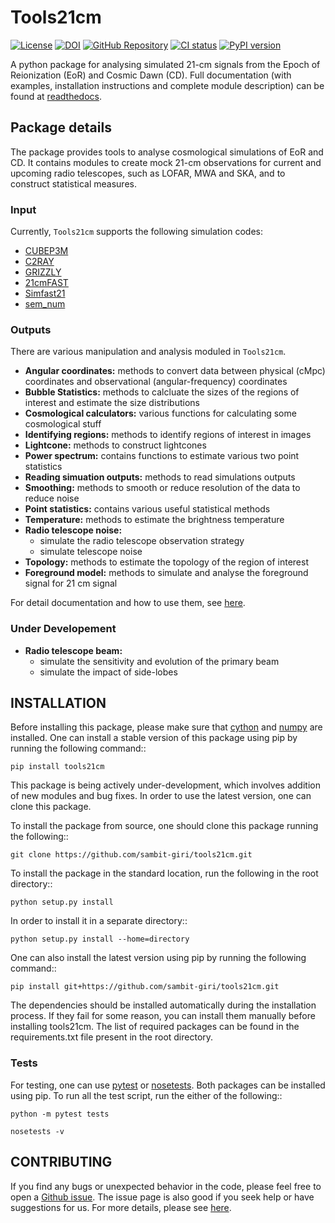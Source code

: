 # Tools21cm

[![License](https://img.shields.io/github/license/sambit-giri/tools21cm.svg)](https://github.com/sambit-giri/tools21cm/blob/main/LICENSE)
[![DOI](https://joss.theoj.org/papers/10.21105/joss.02363/status.svg)](https://doi.org/10.21105/joss.02363)
[![GitHub Repository](https://img.shields.io/github/repo-size/sambit-giri/tools21cm)](https://github.com/sambit-giri/tools21cm)
[![CI status](https://github.com/sambit-giri/tools21cm/actions/workflows/ci.yml/badge.svg)](https://github.com/sambit-giri/tools21cm/actions/workflows/ci.yml)
[![PyPI version](https://badge.fury.io/py/tools21cm.svg)](https://badge.fury.io/py/tools21cm)

A python package for analysing simulated 21-cm signals from the Epoch of Reionization (EoR) and Cosmic Dawn (CD). Full documentation (with examples, installation instructions and complete module description) can be found at [readthedocs](https://tools21cm.readthedocs.io/).

## Package details

The package provides tools to analyse cosmological simulations of EoR and CD. It contains modules to create mock 21-cm observations for current and upcoming radio telescopes, such as LOFAR, MWA and SKA, and to construct statistical measures.

### Input

Currently, `Tools21cm` supports the following simulation codes:

* [CUBEP3M](https://github.com/jharno/cubep3m)
* [C2RAY](https://github.com/garrelt/C2-Ray3Dm)
* [GRIZZLY](https://arxiv.org/abs/1710.09397)
* [21cmFAST](https://21cmfast.readthedocs.io/en/latest/)
* [Simfast21](https://github.com/mariogrs/Simfast21)
* [sem_num](https://arxiv.org/abs/1403.0941)

### Outputs

There are various manipulation and analysis moduled in `Tools21cm`. 

* **Angular coordinates:** methods to convert data between physical (cMpc) coordinates and observational (angular-frequency) coordinates
* **Bubble Statistics:** methods to calcluate the sizes of the regions of interest and estimate the size distributions
* **Cosmological calculators:** various functions for calculating some cosmological stuff
* **Identifying regions:** methods to identify regions of interest in images
* **Lightcone:** methods to construct lightcones
* **Power spectrum:** contains functions to estimate various two point statistics
* **Reading simuation outputs:** methods to read simulations outputs
* **Smoothing:** methods to smooth or reduce resolution of the data to reduce noise
* **Point statistics:** contains various useful statistical methods
* **Temperature:** methods to estimate the brightness temperature
* **Radio telescope noise:** 
	* simulate the radio telescope observation strategy
	* simulate telescope noise
* **Topology:** methods to estimate the topology of the region of interest
* **Foreground model:** methods to simulate and analyse the foreground signal for 21 cm signal

For detail documentation and how to use them, see [here](https://tools21cm.readthedocs.io/contents.html).

### Under Developement

* **Radio telescope beam:** 
	* simulate the sensitivity and evolution of the primary beam
	* simulate the impact of side-lobes


## INSTALLATION

Before installing this package, please make sure that [cython](https://cython.org/) and [numpy](https://numpy.org/) are installed. One can install a stable version of this package using pip by running the following command::

    pip install tools21cm

This package is being actively under-development, which involves addition of new modules and bug fixes. In order to use the latest version, one can clone this package.

To install the package from source, one should clone this package running the following::

    git clone https://github.com/sambit-giri/tools21cm.git

To install the package in the standard location, run the following in the root directory::

    python setup.py install

In order to install it in a separate directory::

    python setup.py install --home=directory

One can also install the latest version using pip by running the following command::

    pip install git+https://github.com/sambit-giri/tools21cm.git

The dependencies should be installed automatically during the installation process. If they fail for some reason, you can install them manually before installing tools21cm. The list of required packages can be found in the requirements.txt file present in the root directory.

### Tests

For testing, one can use [pytest](https://docs.pytest.org/en/stable/) or [nosetests](https://nose.readthedocs.io/en/latest/). Both packages can be installed using pip. To run all the test script, run the either of the following::

    python -m pytest tests
    
	nosetests -v

## CONTRIBUTING

If you find any bugs or unexpected behavior in the code, please feel free to open a [Github issue](https://github.com/sambit-giri/tools21cm/issues). The issue page is also good if you seek help or have suggestions for us. For more details, please see [here](https://tools21cm.readthedocs.io/contributing.html).
